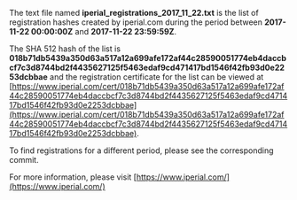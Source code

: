 The text file named **iperial_registrations_2017_11_22.txt** is the list of registration hashes created by iperial.com during the period between **2017-11-22 00:00:00Z** and **2017-11-22 23:59:59Z**.

The SHA 512 hash of the list is **018b71db5439a350d63a517a12a699afe172af44c28590051774eb4daccbcf7c3d8744bd2f4435627125f5463edaf9cd471417bd1546f42fb93d0e2253dcbbae** and the registration certificate for the list can be viewed at [https://www.iperial.com/cert/018b71db5439a350d63a517a12a699afe172af44c28590051774eb4daccbcf7c3d8744bd2f4435627125f5463edaf9cd471417bd1546f42fb93d0e2253dcbbae](https://www.iperial.com/cert/018b71db5439a350d63a517a12a699afe172af44c28590051774eb4daccbcf7c3d8744bd2f4435627125f5463edaf9cd471417bd1546f42fb93d0e2253dcbbae).

To find registrations for a different period, please see the corresponding commit.

For more information, please visit [https://www.iperial.com/](https://www.iperial.com/)
